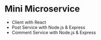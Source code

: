 # Mini Microservice

- Client with React
- Post Service with Node.js & Express
- Comment Service with Node.js & Express

